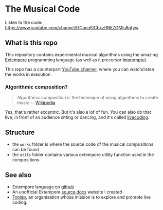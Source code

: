 # The Musical Code

Listen to the code:  https://www.youtube.com/channel/UCanqSICbxzRNEZGMlu8qfyw

## What is this repo

This repository contains experimental musical algorithms using the amazing [Extempore](https://extemporelang.github.io/) programming language (as well as it precursor [Impromptu](http://impromptu.moso.com.au)).

This repo has a counterpart [YouTube channel](https://www.youtube.com/channel/UCanqSICbxzRNEZGMlu8qfyw), where you can watch/listen the works in execution. 

### Algorithmic composition? 

> Algorithmic composition is the technique of using algorithms to create music -- [Wikipedia](https://en.wikipedia.org/wiki/Algorithmic_composition)

Yes, that's rather excentric. But it's also a lof of fun. You can also do that live, in front of an audience sitting or dancing, and it's called [livecoding](https://en.wikipedia.org/wiki/Live_coding).  


## Structure

* the `works` folder is where the source code of the musical compositions can be found
* the `utils` folder contains various extempore utility function used in the compositions

## See also

-   Extempore language  on [github](https://github.com/digego/extempore)
-   An unofficial Extempore [source docs](http://hacks.michelepasin.org/extempore/) website I created
-   [Toplap](https://toplap.org/about/), an organisation whose mission is to explore and promote live coding.